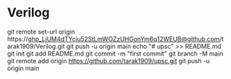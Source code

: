 # Verilog
git remote set-url origin https://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@github.com/tarak1909/Verilog.git
git push -u origin main
echo "# upsc" >> README.md
git init
git add README.md
git commit -m "first commit"
git branch -M main
git remote add origin https://github.com/tarak1909/upsc.git
git push -u origin main
